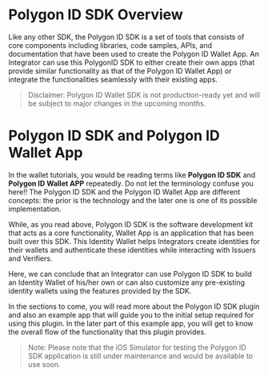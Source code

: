  
# Polygon ID SDK Overview

Like any other SDK, the Polygon ID SDK is a set of tools that consists of core components including libraries, code samples, APIs, and documentation that have been used to create the Polygon ID Wallet App. An Integrator can use this PolygonID SDK to either create their own apps (that provide similar functionality as that of the Polygon ID Wallet App) or integrate the functionalities seamlessly with their existing apps. 

> Disclaimer: Polygon ID Wallet SDK is not production-ready yet and will be subject to major changes in the upcoming months.

# Polygon ID SDK and Polygon ID Wallet App

In the wallet tutorials, you would be reading terms like **Polygon ID SDK** and **Polygon ID Wallet APP** repeatedly. Do not let the terminology confuse you here!! The Polygon ID SDK and the Polygon ID Wallet App are different concepts: the prior is the technology and the later one is one of its possible implementation. 

While, as you read above, Polygon ID SDK is the software development kit that acts as a core functionality, Wallet App is an application that has been built over this SDK. This Identity Wallet helps Integrators create identities for their wallets and authenticate these identities while interacting with Issuers and Verifiers. 

Here, we can conclude that an Integrator can use Polygon ID SDK to build an Identity Wallet of his/her own or can also customize any pre-existing identity wallets using the features provided by the SDK.  

In the sections to come, you will read more about the Polygon ID SDK plugin and also an example app that will guide you to the initial setup required for using this plugin. In the later part of this example app, you will get to know the overall flow of the functionality that this plugin provides.  

>Note: Please note that the iOS Simulator for testing the Polygon ID SDK application is still under maintenance and would be available to use soon. 

